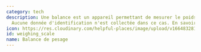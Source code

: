 ```yaml
---
category: tech
description: Une balance est un appareil permettant de mesurer le poids ou la masse.
  Aucune donnée d'identification n'est collectée dans ce cas. En savoir plus [cliquez-ici](https://fr.wikipedia.org/wiki/Balance_(instrument))
icon: https://res.cloudinary.com/helpful-places/image/upload/v1664832814/dtpr-icons/tech/weight_wz5wv8.svg
id: weighing_scale
name: Balance de pesage
---
```

